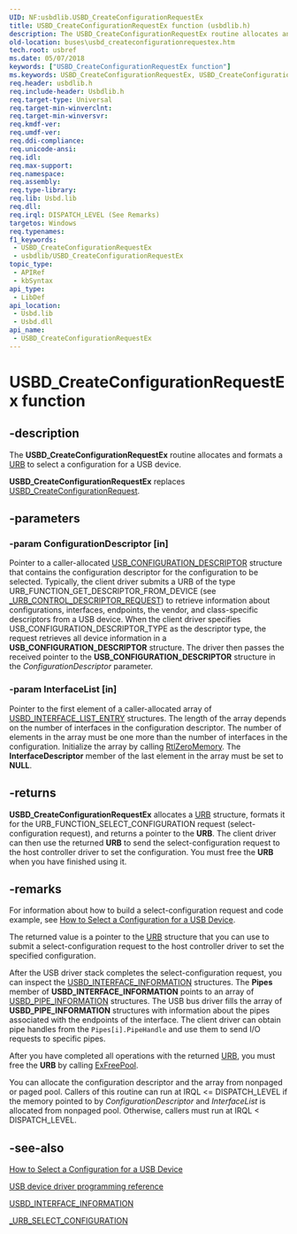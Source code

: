 ```yaml
---
UID: NF:usbdlib.USBD_CreateConfigurationRequestEx
title: USBD_CreateConfigurationRequestEx function (usbdlib.h)
description: The USBD_CreateConfigurationRequestEx routine allocates and formats a URB to select a configuration for a USB device.USBD_CreateConfigurationRequestEx replaces USBD_CreateConfigurationRequest.
old-location: buses\usbd_createconfigurationrequestex.htm
tech.root: usbref
ms.date: 05/07/2018
keywords: ["USBD_CreateConfigurationRequestEx function"]
ms.keywords: USBD_CreateConfigurationRequestEx, USBD_CreateConfigurationRequestEx routine [Buses], buses.usbd_createconfigurationrequestex, usbdlib/USBD_CreateConfigurationRequestEx, usbfunc_d0c1e002-ed01-4bd4-98f0-b4b2d6da2ca6.xml
req.header: usbdlib.h
req.include-header: Usbdlib.h
req.target-type: Universal
req.target-min-winverclnt: 
req.target-min-winversvr: 
req.kmdf-ver: 
req.umdf-ver: 
req.ddi-compliance: 
req.unicode-ansi: 
req.idl: 
req.max-support: 
req.namespace: 
req.assembly: 
req.type-library: 
req.lib: Usbd.lib
req.dll: 
req.irql: DISPATCH_LEVEL (See Remarks)
targetos: Windows
req.typenames: 
f1_keywords:
 - USBD_CreateConfigurationRequestEx
 - usbdlib/USBD_CreateConfigurationRequestEx
topic_type:
 - APIRef
 - kbSyntax
api_type:
 - LibDef
api_location:
 - Usbd.lib
 - Usbd.dll
api_name:
 - USBD_CreateConfigurationRequestEx
---
```


# USBD_CreateConfigurationRequestEx function


## -description

   The <b>USBD_CreateConfigurationRequestEx</b> routine allocates and formats a <a href="/windows-hardware/drivers/ddi/usb/ns-usb-_urb">URB</a> to select a configuration for a USB device.

<b>USBD_CreateConfigurationRequestEx</b> replaces <a href="/windows-hardware/drivers/ddi/usbdlib/nf-usbdlib-usbd_createconfigurationrequest">USBD_CreateConfigurationRequest</a>.

## -parameters

### -param ConfigurationDescriptor [in]


Pointer to a caller-allocated <a href="/windows-hardware/drivers/ddi/usbspec/ns-usbspec-_usb_configuration_descriptor">USB_CONFIGURATION_DESCRIPTOR</a> structure that contains the configuration descriptor for the configuration to be selected. Typically, the client driver submits a URB  of the type  URB_FUNCTION_GET_DESCRIPTOR_FROM_DEVICE (see <a href="/windows-hardware/drivers/ddi/usb/ns-usb-_urb_control_descriptor_request">_URB_CONTROL_DESCRIPTOR_REQUEST</a>)     to retrieve information about configurations, interfaces, endpoints, the vendor, and class-specific descriptors from a USB device. When the client driver specifies USB_CONFIGURATION_DESCRIPTOR_TYPE as the descriptor type, the request retrieves all device information in a <b>USB_CONFIGURATION_DESCRIPTOR</b> structure. The driver then passes the received pointer to    the <b>USB_CONFIGURATION_DESCRIPTOR</b> structure in the <i>ConfigurationDescriptor</i> parameter.

### -param InterfaceList [in]


Pointer to the first element of a caller-allocated array of <a href="/windows-hardware/drivers/ddi/usbdlib/ns-usbdlib-_usbd_interface_list_entry">USBD_INTERFACE_LIST_ENTRY</a>    structures. The length of the array depends on the number of interfaces in the configuration descriptor. The number  of elements in the array  must be one more than the number of interfaces in the configuration. Initialize the array by calling <a href="/windows-hardware/drivers/ddi/wdm/nf-wdm-rtlzeromemory">RtlZeroMemory</a>. The <b>InterfaceDescriptor</b> member of the last element in the array must be set to <b>NULL</b>.

## -returns

<b>USBD_CreateConfigurationRequestEx</b> allocates a <a href="/windows-hardware/drivers/ddi/usb/ns-usb-_urb">URB</a> structure, formats it for the URB_FUNCTION_SELECT_CONFIGURATION request (select-configuration request), and returns a pointer to the <b>URB</b>. The client driver can then use the returned <b>URB</b> to send the select-configuration request  to the host controller driver to set the configuration. You must free the <b>URB</b> when you have finished using it.

## -remarks

For information about how to build a select-configuration request and code example, see <a href="/windows-hardware/drivers/ddi/index">How to Select a Configuration for a USB Device</a>.

The returned value is a pointer to the <a href="/windows-hardware/drivers/ddi/usb/ns-usb-_urb">URB</a> structure that you can use to submit a select-configuration request to the host controller driver to set the specified configuration.

After the USB driver stack completes the select-configuration request, you can inspect the  <a href="/windows-hardware/drivers/ddi/usb/ns-usb-_usbd_interface_information">USBD_INTERFACE_INFORMATION</a> structures.  The <b>Pipes</b> member of <b>USBD_INTERFACE_INFORMATION</b> points to an array of <a href="/windows-hardware/drivers/ddi/usb/ns-usb-_usbd_pipe_information">USBD_PIPE_INFORMATION</a> structures. The USB bus driver fills the array of <b>USBD_PIPE_INFORMATION</b> structures with information about the  pipes associated with the endpoints of the interface. The client driver can obtain pipe handles from the <code>Pipes[i].PipeHandle</code> and use them to send I/O requests to specific pipes. 

After you have completed all operations with the returned <a href="/windows-hardware/drivers/ddi/usb/ns-usb-_urb">URB</a>, you must free the <b>URB</b> by calling <a href="/windows-hardware/drivers/ddi/ntddk/nf-ntddk-exfreepool">ExFreePool</a>. 

You can  allocate the configuration descriptor and the array from nonpaged or paged pool. Callers of this routine can run at IRQL <= DISPATCH_LEVEL if the memory pointed to by <i>ConfigurationDescriptor</i> and <i>InterfaceList</i> is allocated from nonpaged pool. Otherwise, callers must run at IRQL < DISPATCH_LEVEL.

## -see-also

<a href="/windows-hardware/drivers/ddi/index">How to Select a Configuration for a USB Device</a>



<a href="/windows-hardware/drivers/ddi/_usbref/">USB device driver programming reference</a>



<a href="/windows-hardware/drivers/ddi/usb/ns-usb-_usbd_interface_information">USBD_INTERFACE_INFORMATION</a>



<a href="/windows-hardware/drivers/ddi/usb/ns-usb-_urb_select_configuration">_URB_SELECT_CONFIGURATION</a>
